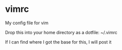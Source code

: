 # vimrc
My config file for vim

Drop this into your home directory as a dotfile: ~/.vimrc

If I can find where I got the base for this, I will post it
